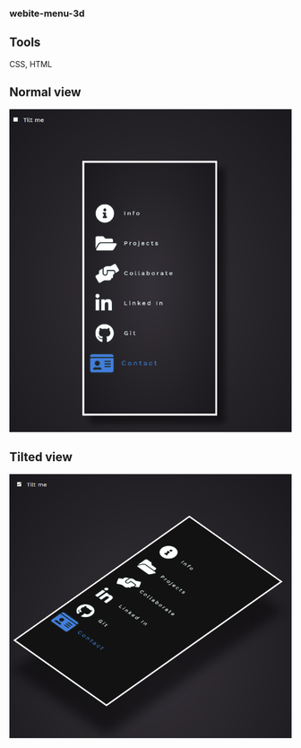 ### webite-menu-3d

## Tools
CSS, HTML


## Normal view
<img src="normal.png" width="600">

## Tilted view
<img src="tilted.png" width="600">
